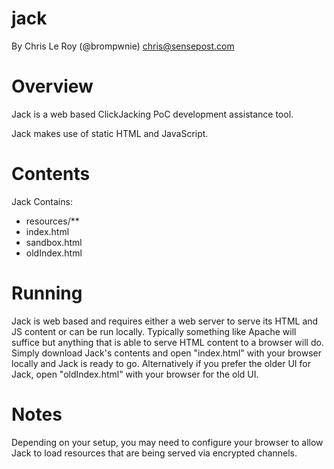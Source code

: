 jack
====

By Chris Le Roy (@brompwnie) chris@sensepost.com

Overview
=====
Jack is a web based ClickJacking PoC development assistance tool.

Jack makes use of static HTML and JavaScript. 

Contents
====
Jack Contains:
* resources/**
* index.html
* sandbox.html
* oldIndex.html

Running
====
Jack is web based and requires either a web server to serve its HTML and JS content or can be run locally. Typically something like Apache will suffice but anything that is able to serve HTML content to a browser will do. Simply download Jack's contents and open "index.html" with your browser locally and Jack is ready to go. Alternatively if you prefer the older UI for Jack, open "oldIndex.html" with your browser for the old UI.

Notes
====
Depending on your setup, you may need to configure your browser to allow Jack to load resources that are being served via encrypted channels.
